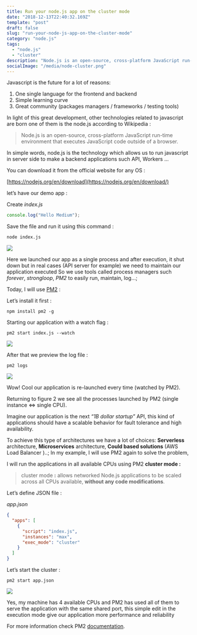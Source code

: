 ```yaml
---
title: Run your node.js app on the cluster mode
date: "2018-12-13T22:40:32.169Z"
template: "post"
draft: false
slug: "run-your-node-js-app-on-the-cluster-mode"
category: "node.js"
tags:
  - "node.js"
  - "cluster"
description: "Node.js is an open-source, cross-platform JavaScript run-time environment that executes JavaScript code outside of a browser..."
socialImage: "/media/node-cluster.png"
---
```


Javascript is the future for a lot of reasons:

1.  One single language for the frontend and backend
2.  Simple learning curve
3.  Great community (packages managers / frameworks / testing tools)

In light of this great development, other technologies related to javascript are born one of them is the node.js according to Wikipedia :

> Node.js is an open-source, cross-platform JavaScript run-time environment that executes JavaScript code outside of a browser.

In simple words, node.js is the technology which allows us to run javascript in server side to make a backend applications such API, Workers …

You can download it from the official website for any OS :

[https://nodejs.org/en/download](https://nodejs.org/en/download/)

let’s have our demo app :

Create _index.js_

```js
console.log("Hello Medium");
```

Save the file and run it using this command :

```sh
node index.js
```

![](/media/1_eUuXPB_SYI0qRDRsiyczBw.png)

Here we launched our app as a single process and after execution, it shut down but in real cases (API server for example) we need to maintain our application executed So we use tools called process managers such _forever_, _strongloop_, _PM2_ to easily run, maintain, log…;

Today, I will use [PM2](http://pm2.keymetrics.io/) :

Let’s install it first :

```
npm install pm2 -g
```

Starting our application with a watch flag :

```
pm2 start index.js --watch
```

![](/media/1_zak8W2ZYSuf-wQjfp15aOw.png)

After that we preview the log file :

```
pm2 logs
```

![](/media/1_Xjo9MJ2AWUiEYIdzsTKTYQ.png)

Wow! Cool our application is re-launched every time (watched by PM2).

Returning to figure 2 we see all the processes launched by PM2 (single instance <=> single CPU).

Imagine our application is the next _“1B dollar startup”_ API, this kind of applications should have a scalable behavior for fault tolerance and high availability.

To achieve this type of architectures we have a lot of choices: **Serverless** architecture, **Microservices** architecture, **Could based solutions** (AWS Load Balancer )..; In my example, I will use PM2 again to solve the problem,

I will run the applications in all available CPUs using PM2 **cluster mode :**

> cluster mode **:** allows networked Node.js applications to be scaled across all CPUs available, **without any code modifications**.

Let’s define JSON file :

_app.json_

```json
{
  "apps": [
    {
      "script": "index.js",
      "instances": "max",
      "exec_mode": "cluster"
    }
  ]
}
```

Let’s start the cluster :

```
pm2 start app.json

```

![](/media/1_YGBhlZ5OlsIoCtMfUM4cxg.png)

Yes, my machine has 4 available CPUs and PM2 has used all of them to serve the application with the same shared port, this simple edit in the execution mode give our application more performance and reliability

For more information check PM2 [documentation](http://pm2.keymetrics.io/docs/usage/cluster-mode/#cluster-mode).
